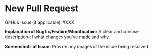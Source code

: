 # New Pull Request

GitHub Issue (if applicable): #XXX

**Explanation of Bugfix/Feature/Modification:**
A clear and concise description of what changes you've made and why.

**Screenshots of Issue:**
Provide any images of the issue being resolved.
